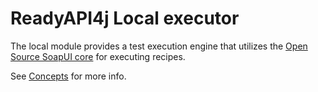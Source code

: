 # ReadyAPI4j Local executor

The local module provides a test execution engine that utilizes the [Open Source SoapUI core](https://github.com/SmartBear/soapui) for executing
recipes.

See [Concepts](../../CONCEPTS.md#local_execution) for more info.
